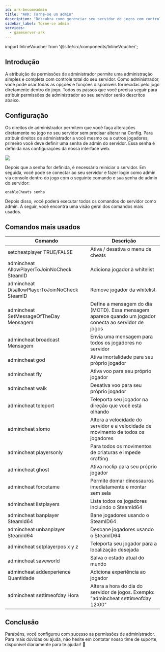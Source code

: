 ```yaml
---
id: ark-becomeadmin
title: "ARK: Torne-se um admin"
description: "Descubra como gerenciar seu servidor de jogos com controle total de admin e melhorar a experiência de jogo → Saiba mais agora"
sidebar_label: Torne-se admin
services:
  - gameserver-ark
---
```


import InlineVoucher from '@site/src/components/InlineVoucher';

## Introdução
A atribuição de permissões de administrador permite uma administração simples e completa com controle total do seu servidor. Como administrador, você pode usar todas as opções e funções disponíveis fornecidas pelo jogo diretamente dentro do jogo. Todos os passos que você precisa seguir para atribuir permissões de administrador ao seu servidor serão descritos abaixo.  
<InlineVoucher />

## Configuração

Os direitos de administrador permitem que você faça alterações diretamente no jogo no seu servidor sem precisar alterar na Config. Para atribuir direitos de administrador a você mesmo ou a outros jogadores, primeiro você deve definir uma senha de admin do servidor. Essa senha é definida nas configurações da nossa interface web.

![](https://screensaver01.zap-hosting.com/index.php/s/kLEsKbT6RN6c7Na/preview)

Depois que a senha for definida, é necessário reiniciar o servidor. Em seguida, você pode se conectar ao seu servidor e fazer login como admin via console dentro do jogo com o seguinte comando e sua senha de admin do servidor:

```
enableCheats senha
```

Depois disso, você poderá executar todos os comandos do servidor como admin. A seguir, você encontra uma visão geral dos comandos mais usados.

## Comandos mais usados

| Comando                                        | Descrição                                                  |
| ---------------------------------------------- | ------------------------------------------------------------ |
| setcheatplayer TRUE/FALSE                      | Ativa / desativa o menu de cheats                            |
| admincheat AllowPlayerToJoinNoCheck SteamID    | Adiciona jogador à whitelist                                 |
| admincheat DisallowPlayerToJoinNoCheck SteamID | Remove jogador da whitelist                                  |
| admincheat SetMessageOfTheDay Mensagem          | Define a mensagem do dia (MOTD). Essa mensagem aparece quando um jogador conecta ao servidor de jogos |
| admincheat broadcast Mensagem                   | Envia uma mensagem para todos os jogadores no servidor      |
| admincheat god                                 | Ativa imortalidade para seu próprio jogador                 |
| admincheat fly                                 | Ativa voo para seu próprio jogador                           |
| admincheat walk                                | Desativa voo para seu próprio jogador                        |
| admincheat teleport                            | Teleporta seu jogador na direção que você está olhando      |
| admincheat slomo                               | Altera a velocidade do servidor e a velocidade de movimento de todos os jogadores |
| admincheat playersonly                         | Para todos os movimentos de criaturas e impede crafting     |
| admincheat ghost                               | Ativa noclip para seu próprio jogador                        |
| admincheat forcetame                           | Permite domar dinossauros imediatamente e montar sem sela  |
| admincheat listplayers                         | Lista todos os jogadores incluindo o SteamId64              |
| admincheat banplayer SteamId64                 | Bane jogadores usando o SteamID64                            |
| admincheat unbanplayer SteamId64               | Desbane jogadores usando o SteamID64                         |
| admincheat setplayerpos x y z                  | Teleporta seu jogador para a localização desejada           |
| admincheat saveworld                           | Salva o estado atual do mundo                                |
| admincheat addexperience Quantidade            | Adiciona experiência ao jogador                              |
| admincheat settimeofday Hora                    | Altera a hora do dia do servidor de jogos. Exemplo: "admincheat settimeofday 12:00" |

## Conclusão

Parabéns, você configurou com sucesso as permissões de administrador. Para mais dúvidas ou ajuda, não hesite em contatar nosso time de suporte, disponível diariamente para te ajudar! 🙂

<InlineVoucher />